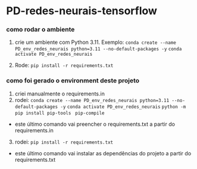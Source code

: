 # PD-redes-neurais-tensorflow

### como rodar o ambiente

1. crie um ambiente com Python 3.11. Exemplo:
```conda create --name PD_env_redes_neurais python=3.11 --no-default-packages -y```
```conda activate PD_env_redes_neurais```

2. Rode:
```pip install -r requirements.txt``` 

### como foi gerado o environment deste projeto
1. criei manualmente o requirements.in
2. rodei:
```conda create --name PD_env_redes_neurais python=3.11 --no-default-packages -y```
```conda activate PD_env_redes_neurais```
```python -m pip install pip-tools ```
```pip-compile```
- este último comando vai preencher o requirements.txt a partir do requirements.in
3. rodei:
```pip install -r requirements.txt``` 
- este último comando vai instalar as dependências do projeto a partir do requirements.txt
